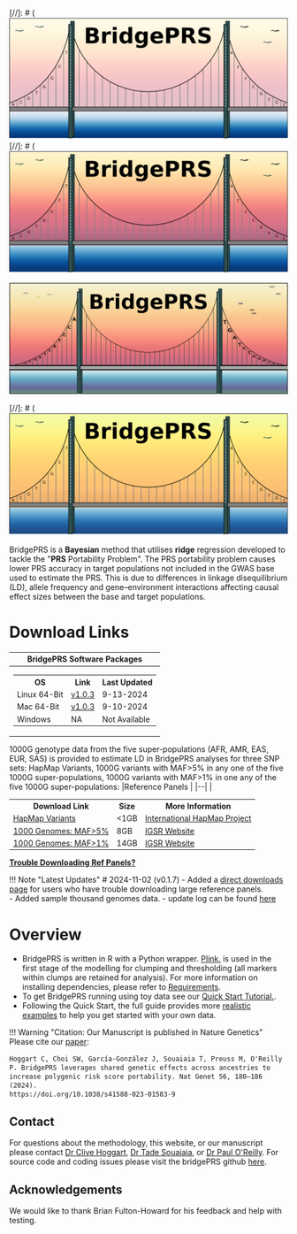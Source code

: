 



[//]: # (![Screenshot](img/bridge_logo1.png) 
[//]: # (![Screenshot](img/bridge_logo2.png)
 

![Screenshot](img/fat_logo.png) 


[//]: # (![Screenshot](img/bridge_logo3.png) 


BridgePRS is a **Bayesian** method that utilises **ridge** regression
developed to tackle the "**PRS** Portability Problem".  The PRS
portability problem causes lower PRS accuracy in target populations
not included in the GWAS base used to estimate the PRS. This is due to
differences in linkage disequilibrium (LD), allele frequency and
gene–environment interactions affecting causal effect sizes between
the base and target populations.


<!--
| Operating System | Link | Notes | 
| -----------------|:----------:|:----:| 
| Linux  64-bit | [v1.0.2](https://github.com/clivehoggart/BridgePRS/archive/refs/heads/main.zip) | Updated 7-12-2024 |  
| Mac  64-bit   | [v1.0.2](https://github.com/clivehoggart/BridgePRS/archive/refs/heads/main.zip) | Updated 6-27-2024 | 
| Windows       | NA     | Not Available | 

# Reference Panels 
| Source | Link | Notes | 
| -----------------|:----------:|:----:| 
| HapMap | [v1.0.2](https://github.com/clivehoggart/BridgePRS/archive/refs/heads/main.zip) | Updated 7-12-2024 |  
| 1000G_   | [v1.0.2](https://github.com/clivehoggart/BridgePRS/archive/refs/heads/main.zip) | Updated 6-27-2024 | 
| Windows       | NA     | Not Available | 
| 1000G Ref Panel | [1000G_ref.tar.gz](https://drive.google.com/file/d/1djAEwRiQsh4veinSLHO3laGjNF95vvN9/view?usp=drive_link) | Optional (Unzip into data directory to use) |    
| 1000G Ref Panel | [1000G_ref.tar.gz](https://drive.google.com/file/d/1djAEwRiQsh4veinSLHO3laGjNF95vvN9/view?usp=drive_link) | Optional (Unzip into data directory to use) |    
-->







# Download Links 

|BridgePRS Software Packages |
|--| 
|<table> <tr><th> OS </th><th> Link </th><th> Last Updated  </th></tr>  <tr><td> Linux 64-Bit </td><td> [v1.0.3](https://github.com/clivehoggart/BridgePRS/archive/refs/heads/main.zip) </td><td> 9-13-2024 </td></tr>  </th></tr>  <tr><td> Mac 64-Bit </td><td> [v1.0.3](https://github.com/clivehoggart/BridgePRS/archive/refs/heads/main.zip) </td><td> 9-10-2024 </td></tr> </th></tr>  <tr><td> Windows </td><td> NA </td><td> Not Available </td></tr> </table>  

1000G genotype data from the five super-populations (AFR, AMR,
EAS, EUR, SAS) is provided to estimate LD in BridgePRS analyses for
three SNP sets: HapMap Variants, 1000G variants with MAF>5% in any one
of the five 1000G super-populations, 1000G variants with MAF>1% in one
any of the five 1000G super-populations:
|Reference Panels |
|--| 
| <table> <tr><th> Download Link  </th><th> Size </th><th> More Information </th></tr><tr><td> [HapMap Variants](https://drive.google.com/file/d/1D0ZtPrvkvznKfHjlwo6BkYIvWFIRF_9g/view?usp=drive_link) </td><td> <1GB </td><td> [International HapMap Project](https://www.genome.gov/10001688/international-hapmap-project) </td></tr>  </th></tr>  <tr><td> [1000 Genomes: MAF>5%](https://drive.google.com/file/d/1c3BamSz1JpXr0QQIfyI_1nUfe0SRNXKa/view?usp=drive_link) </td><td> 8GB </td><td> [IGSR Website](https://www.internationalgenome.org/) </td></tr> </th></tr>  </td><td> [1000 Genomes: MAF>1%](https://drive.google.com/file/d/18xgsyDymbjeSOv1QS2ULQFaru5NVjwGR/view?usp=drive_link) </td><td> 14GB </td><td> [IGSR Website](https://www.internationalgenome.org/) </td></tr> </table> 

[**Trouble Downloading Ref Panels?**](misc_downloads.md) 



<!--
|BridgePRS Packages |Reference Panels|
|--|--|
|<table> <tr><th> OS </th><th> Link </th><th> Last Update  </th></tr>  <tr><td> Linux 64-Bit </td><td> [v1.0.3](https://github.com/clivehoggart/BridgePRS/archive/refs/heads/main.zip) </td><td> 9-13-2024 </td></tr>  </th></tr>  <tr><td> Mac 64-Bit </td><td> [v1.0.3](https://github.com/clivehoggart/BridgePRS/archive/refs/heads/main.zip) </td><td> 9-10-2024 </td></tr> </th></tr>  <tr><td> Windows </td><td> NA </td><td> Not Available </td></tr> </table> | <table> <tr><th> Download Link  </th><th> Size </th><th> More Information </th></tr><tr><td> [HapMap Variants](https://drive.google.com/file/d/1D0ZtPrvkvznKfHjlwo6BkYIvWFIRF_9g/view?usp=drive_link) </td><td> <1GB </td><td> [International HapMap Project](https://www.genome.gov/10001688/international-hapmap-project) </td></tr>  </th></tr>  <tr><td> [1000 Genomes Variants: MAF>5%](https://drive.google.com/file/d/1c3BamSz1JpXr0QQIfyI_1nUfe0SRNXKa/view?usp=drive_link) </td><td> 8GB </td><td> [International Genome Sample Resource](https://www.internationalgenome.org/) </td></tr> </th></tr>  </td><td> [1000 Genomes variants: MAF>1%](https://drive.google.com/file/d/18xgsyDymbjeSOv1QS2ULQFaru5NVjwGR/view?usp=drive_link) </td><td> 14GB </td><td> [International Genome Sample Resource](https://www.internationalgenome.org/) </td></tr> </table> 
[**Trouble Downloading Ref Panels?**](misc_downloads.md) 
-->





<!--
|BridgePRS Package |Reference Panels|
|--|--|
|<table> <tr><th> OS </th><th> Link </th><th> Last Update  </th></tr>  <tr><td> Linux 64-Bit 
</td><td> [v1.0.3](https://github.com/clivehoggart/BridgePRS/archive/refs/heads/main.zip) 
</td><td> 7-12-2024 </td></tr>  </th></tr>  <tr><td> Mac 64-Bit 
</td><td> [v1.0.3](https://github.com/clivehoggart/BridgePRS/archive/refs/heads/main.zip) 
</td><td> 6-16-2024 
</td></tr> </th></tr>  <tr><td> Windows </td><td> NA </td><td> Not Available </td></tr> </table>       
| <table> <tr><th>Source</th><th>Link  </th><th> Notes </th></tr><tr><td> HapMap </td><td> [v1.0.3](https://github.com/clivehoggart/BridgePRS/archive/refs/heads/main.zip) 
</td><td> Cool </td></tr>  </th></tr>  <tr><td> 1k Genomes </td><td> [v1.0.3](https://github.com/clivehoggart/BridgePRS/archive/refs/heads/main.zip) 
</td><td> Cool </td></tr> </th></tr>  <tr><td> Windows </td><td> [v1.0.03](www.google.com) 
</td><td> Cool </td></tr> </table>     
-->




!!! Note "Latest Updates"
    # 2024-11-02 (v0.1.7)
    - Added a [direct downloads page](misc_downloads.md) for users who have trouble downloading large reference panels.  
    - Added sample thousand genomes data. 
    - update log can be found [here](misc_log.md)

# Overview 

- BridgePRS is written in R with a Python
  wrapper. [Plink.](https://www.cog-genomics.org/software) is used in
  the first stage of the modelling for clumping and thresholding (all
  markers within clumps are retained for analysis).
  For more information on installing dependencies, please refer to [Requirements](req_software.md). 
- To get BridgePRS running using toy data see our [Quick Start Tutorial.](quikstart_data.md).
- Following the Quick Start, the full guide provides more [realistic examples](guide_usecases.md) to help you get started with your own data. 




!!! Warning "Citation: Our Manuscript is published in Nature Genetics" 
    Please cite our [paper](https://www.nature.com/articles/s41588-023-01583-9): 
 
    Hoggart C, Choi SW, García-González J, Souaiaia T, Preuss M, O'Reilly P. BridgePRS leverages shared genetic effects across ancestries to increase polygenic risk score portability. Nat Genet 56, 180–186 (2024).
    https://doi.org/10.1038/s41588-023-01583-9





## Contact 
For questions about the methodology, this website, or our manuscript
please contact [Dr Clive Hoggart](http://www.pauloreilly.info/), [Dr
Tade Souaiaia](http://www.pauloreilly.info/), or [Dr Paul
O'Reilly](http://www.pauloreilly.info/).  For source code and coding
issues please visit the bridgePRS github
[here](https://github.com/clivehoggart/BridgePRS).


## Acknowledgements

We would like to thank Brian Fulton-Howard for his feedback and help with testing. 







